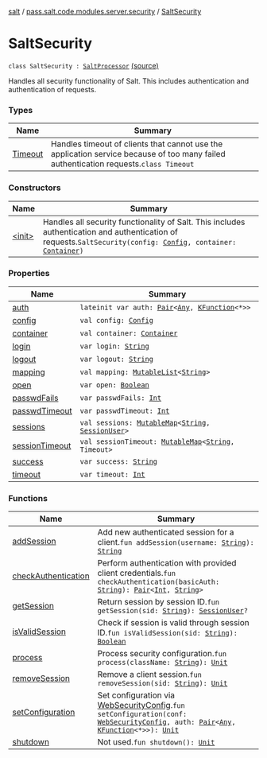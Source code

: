[salt](../../index.md) / [pass.salt.code.modules.server.security](../index.md) / [SaltSecurity](./index.md)

# SaltSecurity

`class SaltSecurity : `[`SaltProcessor`](../../pass.salt.code.modules/-salt-processor/index.md) [(source)](https://github.com/kurbaniec-tgm/salt/tree/master/code/modules/server/security/SaltSecurity.kt#L16)

Handles all security functionality of Salt.
This includes authentication and authentication of requests.

### Types

| Name | Summary |
|---|---|
| [Timeout](-timeout/index.md) | Handles timeout of clients that cannot use the application service because of too many failed authentication requests.`class Timeout` |

### Constructors

| Name | Summary |
|---|---|
| [&lt;init&gt;](-init-.md) | Handles all security functionality of Salt. This includes authentication and authentication of requests.`SaltSecurity(config: `[`Config`](../../pass.salt.code.loader.config/-config/index.md)`, container: `[`Container`](../../pass.salt.code.container/-container/index.md)`)` |

### Properties

| Name | Summary |
|---|---|
| [auth](auth.md) | `lateinit var auth: `[`Pair`](https://kotlinlang.org/api/latest/jvm/stdlib/kotlin/-pair/index.html)`<`[`Any`](https://kotlinlang.org/api/latest/jvm/stdlib/kotlin/-any/index.html)`, `[`KFunction`](https://kotlinlang.org/api/latest/jvm/stdlib/kotlin.reflect/-k-function/index.html)`<*>>` |
| [config](config.md) | `val config: `[`Config`](../../pass.salt.code.loader.config/-config/index.md) |
| [container](container.md) | `val container: `[`Container`](../../pass.salt.code.container/-container/index.md) |
| [login](login.md) | `var login: `[`String`](https://kotlinlang.org/api/latest/jvm/stdlib/kotlin/-string/index.html) |
| [logout](logout.md) | `var logout: `[`String`](https://kotlinlang.org/api/latest/jvm/stdlib/kotlin/-string/index.html) |
| [mapping](mapping.md) | `val mapping: `[`MutableList`](https://kotlinlang.org/api/latest/jvm/stdlib/kotlin.collections/-mutable-list/index.html)`<`[`String`](https://kotlinlang.org/api/latest/jvm/stdlib/kotlin/-string/index.html)`>` |
| [open](open.md) | `var open: `[`Boolean`](https://kotlinlang.org/api/latest/jvm/stdlib/kotlin/-boolean/index.html) |
| [passwdFails](passwd-fails.md) | `var passwdFails: `[`Int`](https://kotlinlang.org/api/latest/jvm/stdlib/kotlin/-int/index.html) |
| [passwdTimeout](passwd-timeout.md) | `var passwdTimeout: `[`Int`](https://kotlinlang.org/api/latest/jvm/stdlib/kotlin/-int/index.html) |
| [sessions](sessions.md) | `val sessions: `[`MutableMap`](https://kotlinlang.org/api/latest/jvm/stdlib/kotlin.collections/-mutable-map/index.html)`<`[`String`](https://kotlinlang.org/api/latest/jvm/stdlib/kotlin/-string/index.html)`, `[`SessionUser`](../-session-user/index.md)`>` |
| [sessionTimeout](session-timeout.md) | `val sessionTimeout: `[`MutableMap`](https://kotlinlang.org/api/latest/jvm/stdlib/kotlin.collections/-mutable-map/index.html)`<`[`String`](https://kotlinlang.org/api/latest/jvm/stdlib/kotlin/-string/index.html)`, Timeout>` |
| [success](success.md) | `var success: `[`String`](https://kotlinlang.org/api/latest/jvm/stdlib/kotlin/-string/index.html) |
| [timeout](timeout.md) | `var timeout: `[`Int`](https://kotlinlang.org/api/latest/jvm/stdlib/kotlin/-int/index.html) |

### Functions

| Name | Summary |
|---|---|
| [addSession](add-session.md) | Add new authenticated session for a client.`fun addSession(username: `[`String`](https://kotlinlang.org/api/latest/jvm/stdlib/kotlin/-string/index.html)`): `[`String`](https://kotlinlang.org/api/latest/jvm/stdlib/kotlin/-string/index.html) |
| [checkAuthentication](check-authentication.md) | Perform authentication with provided client credentials.`fun checkAuthentication(basicAuth: `[`String`](https://kotlinlang.org/api/latest/jvm/stdlib/kotlin/-string/index.html)`): `[`Pair`](https://kotlinlang.org/api/latest/jvm/stdlib/kotlin/-pair/index.html)`<`[`Int`](https://kotlinlang.org/api/latest/jvm/stdlib/kotlin/-int/index.html)`, `[`String`](https://kotlinlang.org/api/latest/jvm/stdlib/kotlin/-string/index.html)`>` |
| [getSession](get-session.md) | Return session by session ID.`fun getSession(sid: `[`String`](https://kotlinlang.org/api/latest/jvm/stdlib/kotlin/-string/index.html)`): `[`SessionUser`](../-session-user/index.md)`?` |
| [isValidSession](is-valid-session.md) | Check if session is valid through session ID.`fun isValidSession(sid: `[`String`](https://kotlinlang.org/api/latest/jvm/stdlib/kotlin/-string/index.html)`): `[`Boolean`](https://kotlinlang.org/api/latest/jvm/stdlib/kotlin/-boolean/index.html) |
| [process](process.md) | Process security configuration.`fun process(className: `[`String`](https://kotlinlang.org/api/latest/jvm/stdlib/kotlin/-string/index.html)`): `[`Unit`](https://kotlinlang.org/api/latest/jvm/stdlib/kotlin/-unit/index.html) |
| [removeSession](remove-session.md) | Remove a client session.`fun removeSession(sid: `[`String`](https://kotlinlang.org/api/latest/jvm/stdlib/kotlin/-string/index.html)`): `[`Unit`](https://kotlinlang.org/api/latest/jvm/stdlib/kotlin/-unit/index.html) |
| [setConfiguration](set-configuration.md) | Set configuration via [WebSecurityConfig](../-web-security-config/index.md).`fun setConfiguration(conf: `[`WebSecurityConfig`](../-web-security-config/index.md)`, auth: `[`Pair`](https://kotlinlang.org/api/latest/jvm/stdlib/kotlin/-pair/index.html)`<`[`Any`](https://kotlinlang.org/api/latest/jvm/stdlib/kotlin/-any/index.html)`, `[`KFunction`](https://kotlinlang.org/api/latest/jvm/stdlib/kotlin.reflect/-k-function/index.html)`<*>>): `[`Unit`](https://kotlinlang.org/api/latest/jvm/stdlib/kotlin/-unit/index.html) |
| [shutdown](shutdown.md) | Not used.`fun shutdown(): `[`Unit`](https://kotlinlang.org/api/latest/jvm/stdlib/kotlin/-unit/index.html) |
